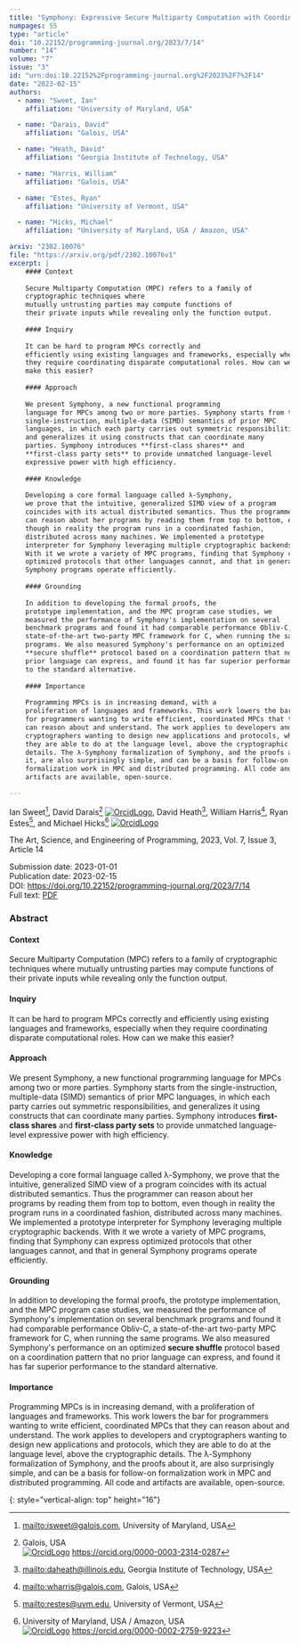 ```yaml
---
title: "Symphony: Expressive Secure Multiparty Computation with Coordination"
numpages: 55
type: "article"
doi: "10.22152/programming-journal.org/2023/7/14"
number: "14"
volume: "7"
issue: "3"
id: "urn:doi:10.22152%2Fprogramming-journal.org%2F2023%2F7%2F14"
date: "2023-02-15"
authors: 
  - name: "Sweet, Ian"
    affiliation: "University of Maryland, USA"

  - name: "Darais, David"
    affiliation: "Galois, USA"

  - name: "Heath, David"
    affiliation: "Georgia Institute of Technology, USA"

  - name: "Harris, William"
    affiliation: "Galois, USA"

  - name: "Estes, Ryan"
    affiliation: "University of Vermont, USA"

  - name: "Hicks, Michael"
    affiliation: "University of Maryland, USA / Amazon, USA"

arxiv: "2302.10076"
file: "https://arxiv.org/pdf/2302.10076v1"
excerpt: |
    #### Context
    
    Secure Multiparty Computation (MPC) refers to a family of
    cryptographic techniques where
    mutually untrusting parties may compute functions of
    their private inputs while revealing only the function output.
    
    #### Inquiry
    
    It can be hard to program MPCs correctly and
    efficiently using existing languages and frameworks, especially when
    they require coordinating disparate computational roles. How can we
    make this easier?
    
    #### Approach
    
    We present Symphony, a new functional programming
    language for MPCs among two or more parties. Symphony starts from the
    single-instruction, multiple-data (SIMD) semantics of prior MPC
    languages, in which each party carries out symmetric responsibilities,
    and generalizes it using constructs that can coordinate many
    parties. Symphony introduces **first-class shares** and
    **first-class party sets** to provide unmatched language-level
    expressive power with high efficiency.
    
    #### Knowledge
    
    Developing a core formal language called λ-Symphony,
    we prove that the intuitive, generalized SIMD view of a program
    coincides with its actual distributed semantics. Thus the programmer
    can reason about her programs by reading them from top to bottom, even
    though in reality the program runs in a coordinated fashion,
    distributed across many machines. We implemented a prototype
    interpreter for Symphony leveraging multiple cryptographic backends.
    With it we wrote a variety of MPC programs, finding that Symphony can express
    optimized protocols that other languages cannot, and that in general
    Symphony programs operate efficiently.
    
    #### Grounding
    
    In addition to developing the formal proofs, the
    prototype implementation, and the MPC program case studies, we
    measured the performance of Symphony's implementation on several
    benchmark programs and found it had comparable performance Obliv-C, a
    state-of-the-art two-party MPC framework for C, when running the same
    programs. We also measured Symphony's performance on an optimized
    **secure shuffle** protocol based on a coordination pattern that no
    prior language can express, and found it has far superior performance
    to the standard alternative.
    
    #### Importance
    
    Programming MPCs is in increasing demand, with a
    proliferation of languages and frameworks. This work lowers the bar
    for programmers wanting to write efficient, coordinated MPCs that they
    can reason about and understand. The work applies to developers and
    cryptographers wanting to design new applications and protocols, which
    they are able to do at the language level, above the cryptographic
    details. The λ-Symphony formalization of Symphony, and the proofs about
    it, are also surprisingly simple, and can be a basis for follow-on
    formalization work in MPC and distributed programming. All code and
    artifacts are available, open-source.

---
```

Ian Sweet[^1], David Darais[^2] [![OrcidLogo]](https://orcid.org/0000-0003-2314-0287), David Heath[^3], William Harris[^4], Ryan Estes[^5], and Michael Hicks[^6] [![OrcidLogo]](https://orcid.org/0000-0002-2759-9223)

The Art, Science, and Engineering of Programming, 2023, Vol. 7, Issue 3, Article 14

Submission date: 2023-01-01  
Publication date: 2023-02-15  
DOI: <https://doi.org/10.22152/programming-journal.org/2023/7/14>  
Full text: [PDF](https://arxiv.org/pdf/2302.10076v1)  


### Abstract

#### Context

Secure Multiparty Computation (MPC) refers to a family of
cryptographic techniques where
mutually untrusting parties may compute functions of
their private inputs while revealing only the function output.

#### Inquiry

It can be hard to program MPCs correctly and
efficiently using existing languages and frameworks, especially when
they require coordinating disparate computational roles. How can we
make this easier?

#### Approach

We present Symphony, a new functional programming
language for MPCs among two or more parties. Symphony starts from the
single-instruction, multiple-data (SIMD) semantics of prior MPC
languages, in which each party carries out symmetric responsibilities,
and generalizes it using constructs that can coordinate many
parties. Symphony introduces **first-class shares** and
**first-class party sets** to provide unmatched language-level
expressive power with high efficiency.

#### Knowledge

Developing a core formal language called λ-Symphony,
we prove that the intuitive, generalized SIMD view of a program
coincides with its actual distributed semantics. Thus the programmer
can reason about her programs by reading them from top to bottom, even
though in reality the program runs in a coordinated fashion,
distributed across many machines. We implemented a prototype
interpreter for Symphony leveraging multiple cryptographic backends.
With it we wrote a variety of MPC programs, finding that Symphony can express
optimized protocols that other languages cannot, and that in general
Symphony programs operate efficiently.

#### Grounding

In addition to developing the formal proofs, the
prototype implementation, and the MPC program case studies, we
measured the performance of Symphony's implementation on several
benchmark programs and found it had comparable performance Obliv-C, a
state-of-the-art two-party MPC framework for C, when running the same
programs. We also measured Symphony's performance on an optimized
**secure shuffle** protocol based on a coordination pattern that no
prior language can express, and found it has far superior performance
to the standard alternative.

#### Importance

Programming MPCs is in increasing demand, with a
proliferation of languages and frameworks. This work lowers the bar
for programmers wanting to write efficient, coordinated MPCs that they
can reason about and understand. The work applies to developers and
cryptographers wanting to design new applications and protocols, which
they are able to do at the language level, above the cryptographic
details. The λ-Symphony formalization of Symphony, and the proofs about
it, are also surprisingly simple, and can be a basis for follow-on
formalization work in MPC and distributed programming. All code and
artifacts are available, open-source.


[^1]: <mailto:isweet@galois.com>, University of Maryland, USA

[^2]: Galois, USA  
    [![OrcidLogo]](https://orcid.org/0000-0003-2314-0287) <https://orcid.org/0000-0003-2314-0287>

[^3]: <mailto:daheath@illinois.edu>, Georgia Institute of Technology, USA

[^4]: <mailto:wharris@galois.com>, Galois, USA

[^5]: <mailto:restes@uvm.edu>, University of Vermont, USA

[^6]: University of Maryland, USA / Amazon, USA  
    [![OrcidLogo]](https://orcid.org/0000-0002-2759-9223) <https://orcid.org/0000-0002-2759-9223>


[OrcidLogo]: /assets/images/orcid.svg "Orcid Logo"
{: style="vertical-align: top" height="16"}
